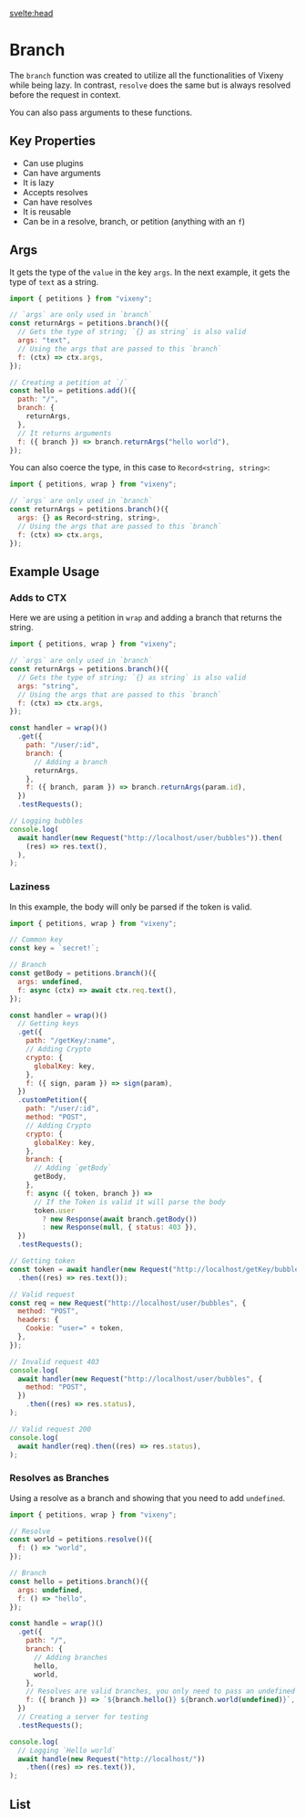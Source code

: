 <script>
  import ListOfComponents from '$lib/components/listOfComponets.svelte';
</script>

<svelte:head>

<script src='/prism.mjs' defer></script>
<title>Branch - Vixeny</title>
  <meta name="description" content="Understanding branch"/>
  <meta name="keywords" content="branch, web development, Vixeny framework, FP, functional programming"/>
</svelte:head>

# Branch

The `branch` function was created to utilize all the functionalities of Vixeny
while being lazy. In contrast, `resolve` does the same but is always resolved
before the request in context.

You can also pass arguments to these functions.

## Key Properties

- Can use plugins
- Can have arguments
- It is lazy
- Accepts resolves
- Can have resolves
- It is reusable
- Can be in a resolve, branch, or petition (anything with an `f`)

## Args

It gets the type of the `value` in the key `args`. In the next example, it gets
the type of `text` as a string.

```javascript
import { petitions } from "vixeny";

// `args` are only used in `branch`
const returnArgs = petitions.branch()({
  // Gets the type of string; `{} as string` is also valid
  args: "text",
  // Using the args that are passed to this `branch`
  f: (ctx) => ctx.args,
});

// Creating a petition at `/`
const hello = petitions.add()({
  path: "/",
  branch: {
    returnArgs,
  },
  // It returns arguments
  f: ({ branch }) => branch.returnArgs("hello world"),
});
```

You can also coerce the type, in this case to `Record<string, string>`:

```javascript
import { petitions, wrap } from "vixeny";

// `args` are only used in `branch`
const returnArgs = petitions.branch()({
  args: {} as Record<string, string>,
  // Using the args that are passed to this `branch`
  f: (ctx) => ctx.args,
});
```

## Example Usage

### Adds to CTX

Here we are using a petition in `wrap` and adding a branch that returns the
string.

```javascript
import { petitions, wrap } from "vixeny";

// `args` are only used in `branch`
const returnArgs = petitions.branch()({
  // Gets the type of string; `{} as string` is also valid
  args: "string",
  // Using the args that are passed to this `branch`
  f: (ctx) => ctx.args,
});

const handler = wrap()()
  .get({
    path: "/user/:id",
    branch: {
      // Adding a branch
      returnArgs,
    },
    f: ({ branch, param }) => branch.returnArgs(param.id),
  })
  .testRequests();

// Logging bubbles
console.log(
  await handler(new Request("http://localhost/user/bubbles")).then(
    (res) => res.text(),
  ),
);
```

### Laziness

In this example, the body will only be parsed if the token is valid.

```javascript
import { petitions, wrap } from "vixeny";

// Common key
const key = `secret!`;

// Branch
const getBody = petitions.branch()({
  args: undefined,
  f: async (ctx) => await ctx.req.text(),
});

const handler = wrap()()
  // Getting keys
  .get({
    path: "/getKey/:name",
    // Adding Crypto
    crypto: {
      globalKey: key,
    },
    f: ({ sign, param }) => sign(param),
  })
  .customPetition({
    path: "/user/:id",
    method: "POST",
    // Adding Crypto
    crypto: {
      globalKey: key,
    },
    branch: {
      // Adding `getBody`
      getBody,
    },
    f: async ({ token, branch }) =>
      // If the Token is valid it will parse the body
      token.user
        ? new Response(await branch.getBody())
        : new Response(null, { status: 403 }),
  })
  .testRequests();

// Getting token
const token = await handler(new Request("http://localhost/getKey/bubbles"))
  .then((res) => res.text());

// Valid request
const req = new Request("http://localhost/user/bubbles", {
  method: "POST",
  headers: {
    Cookie: "user=" + token,
  },
});

// Invalid request 403
console.log(
  await handler(new Request("http://localhost/user/bubbles", {
    method: "POST",
  })
    .then((res) => res.status),
);

// Valid request 200
console.log(
  await handler(req).then((res) => res.status),
);
```

### Resolves as Branches

Using a resolve as a branch and showing that you need to add `undefined`.

```javascript
import { petitions, wrap } from "vixeny";

// Resolve
const world = petitions.resolve()({
  f: () => "world",
});

// Branch
const hello = petitions.branch()({
  args: undefined,
  f: () => "hello",
});

const handle = wrap()()
  .get({
    path: "/",
    branch: {
      // Adding branches
      hello,
      world,
    },
    // Resolves are valid branches, you only need to pass an undefined argument
    f: ({ branch }) => `${branch.hello()} ${branch.world(undefined)}`,
  })
  // Creating a server for testing
  .testRequests();

console.log(
  // Logging `Hello world`
  await handle(new Request("http://localhost/"))
    .then((res) => res.text()),
);
```

## List

<ListOfComponents />
